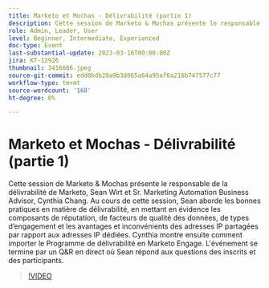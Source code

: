 ```yaml
---
title: Marketo et Mochas - Délivrabilité (partie 1)
description: Cette session de Marketo & Mochas présente le responsable de la délivrabilité de Marketo, Sean Wirt et Sr. Marketing Automation Business Advisor, Cynthia Chang. Au cours de cette session, Sean aborde les bonnes pratiques en matière de délivrabilité, en mettant en évidence les composants de réputation, de facteurs de qualité des données, de types d’engagement et les avantages et inconvénients des adresses IP partagées par rapport aux adresses IP dédiées. Cynthia montre ensuite comment importer le Programme de délivrabilité en Marketo Engage. L'événement se termine par un Q&R en direct où Sean répond aux questions des inscrits et des participants.
role: Admin, Leader, User
level: Beginner, Intermediate, Experienced
doc-type: Event
last-substantial-update: 2023-03-16T00:00:00Z
jira: KT-12926
thumbnail: 3416666.jpeg
source-git-commit: edd0bdb28a9b3d065a64a95af6a216b747577c77
workflow-type: tm+mt
source-wordcount: '168'
ht-degree: 0%

---
```


# Marketo et Mochas - Délivrabilité (partie 1)

Cette session de Marketo &amp; Mochas présente le responsable de la délivrabilité de Marketo, Sean Wirt et Sr. Marketing Automation Business Advisor, Cynthia Chang. Au cours de cette session, Sean aborde les bonnes pratiques en matière de délivrabilité, en mettant en évidence les composants de réputation, de facteurs de qualité des données, de types d’engagement et les avantages et inconvénients des adresses IP partagées par rapport aux adresses IP dédiées. Cynthia montre ensuite comment importer le Programme de délivrabilité en Marketo Engage. L&#39;événement se termine par un Q&amp;R en direct où Sean répond aux questions des inscrits et des participants.

>[!VIDEO](https://video.tv.adobe.com/v/3416666/?quality=12&learn=on)
